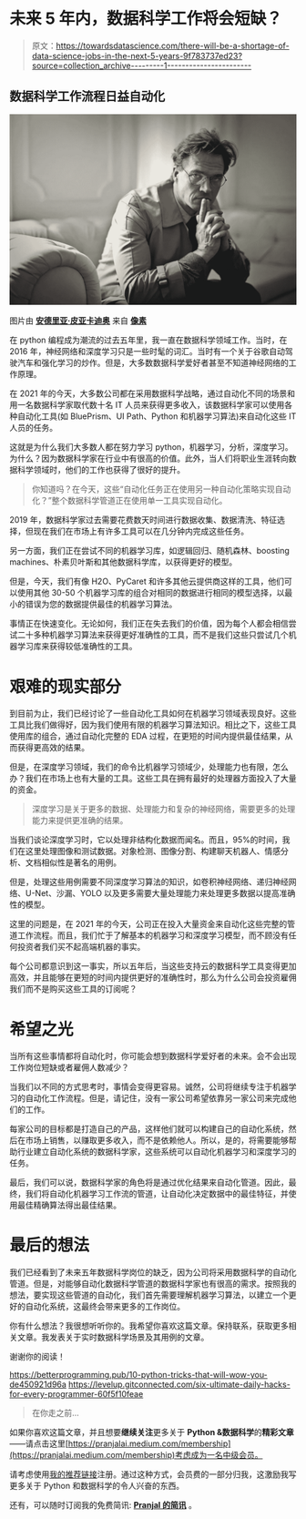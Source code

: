# 未来 5 年内，数据科学工作将会短缺？

> 原文：<https://towardsdatascience.com/there-will-be-a-shortage-of-data-science-jobs-in-the-next-5-years-9f783737ed23?source=collection_archive---------1----------------------->

## 数据科学工作流程日益自动化

![](img/e11d6011703d458d7b28ddf96d2eb034.png)

图片由 [**安德里亚·皮亚卡迪奥**](https://www.pexels.com/@olly?utm_content=attributionCopyText&utm_medium=referral&utm_source=pexels) 来自 [**像素**](https://www.pexels.com/photo/man-in-brown-jacket-sitting-on-couch-3771788/?utm_content=attributionCopyText&utm_medium=referral&utm_source=pexels)

在 python 编程成为潮流的过去五年里，我一直在数据科学领域工作。当时，在 2016 年，神经网络和深度学习只是一些时髦的词汇。当时有一个关于谷歌自动驾驶汽车和强化学习的炒作。但是，大多数数据科学爱好者甚至不知道神经网络的工作原理。

在 2021 年的今天，大多数公司都在采用数据科学战略，通过自动化不同的场景和用一名数据科学家取代数十名 IT 人员来获得更多收入，该数据科学家可以使用各种自动化工具(如 BluePrism、UI Path、Python 和机器学习算法)来自动化这些 IT 人员的任务。

这就是为什么我们大多数人都在努力学习 python，机器学习，分析，深度学习。为什么？因为数据科学家在行业中有很高的价值。此外，当人们将职业生涯转向数据科学领域时，他们的工作也获得了很好的提升。

> 你知道吗？在今天，这些“自动化任务正在使用另一种自动化策略实现自动化？”整个数据科学管道正在使用单一工具实现自动化。

2019 年，数据科学家过去需要花费数天时间进行数据收集、数据清洗、特征选择，但现在我们在市场上有许多工具可以在几分钟内完成这些任务。

另一方面，我们正在尝试不同的机器学习库，如逻辑回归、随机森林、boosting machines、朴素贝叶斯和其他数据科学库，以获得更好的模型。

但是，今天，我们有像 H2O、PyCaret 和许多其他云提供商这样的工具，他们可以使用其他 30-50 个机器学习库的组合对相同的数据进行相同的模型选择，以最小的错误为您的数据提供最佳的机器学习算法。

事情正在快速变化。无论如何，我们正在失去我们的价值，因为每个人都会相信尝试二十多种机器学习算法来获得更好准确性的工具，而不是我们这些只尝试几个机器学习库来获得较低准确性的工具。

# 艰难的现实部分

到目前为止，我们已经讨论了一些自动化工具如何在机器学习领域表现良好。这些工具比我们做得好，因为我们使用有限的机器学习算法知识。相比之下，这些工具使用库的组合，通过自动化完整的 EDA 过程，在更短的时间内提供最佳结果，从而获得更高效的结果。

但是，在深度学习领域，我们的命令比机器学习领域少，处理能力也有限，怎么办？我们在市场上也有大量的工具。这些工具在拥有最好的处理器方面投入了大量的资金。

> 深度学习是关于更多的数据、处理能力和复杂的神经网络，需要更多的处理能力来提供更准确的结果。

当我们谈论深度学习时，它以处理非结构化数据而闻名。而且，95%的时间，我们在这里处理图像和测试数据。对象检测、图像分割、构建聊天机器人、情感分析、文档相似性是著名的用例。

但是，处理这些用例需要不同深度学习算法的知识，如卷积神经网络、递归神经网络、U-Net、沙漏、YOLO 以及更多需要大量处理能力来处理更多数据以提高准确性的模型。

这里的问题是，在 2021 年的今天，公司正在投入大量资金来自动化这些完整的管道工作流程。而且，我们忙于了解基本的机器学习和深度学习模型，而不顾没有任何投资者我们买不起高端机器的事实。

每个公司都意识到这一事实，所以五年后，当这些支持云的数据科学工具变得更加高效，并且能够在更短的时间内提供更好的准确性时，那么为什么公司会投资雇佣我们而不是购买这些工具的订阅呢？

# 希望之光

当所有这些事情都将自动化时，你可能会想到数据科学爱好者的未来。会不会出现工作岗位短缺或者雇佣人数减少？

当我们以不同的方式思考时，事情会变得更容易。诚然，公司将继续专注于机器学习的自动化工作流程。但是，请记住，没有一家公司希望依靠另一家公司来完成他们的工作。

每家公司的目标都是打造自己的产品，这样他们就可以构建自己的自动化系统，然后在市场上销售，以赚取更多收入，而不是依赖他人。所以，是的，将需要能够帮助行业建立自动化系统的数据科学家，这些系统可以自动化机器学习和深度学习的任务。

最后，我们可以说，数据科学家的角色将是通过优化结果来自动化管道。因此，最终，我们将自动化机器学习工作流的管道，让自动化决定数据中的最佳特征，并使用最佳精确算法得出最佳结果。

# 最后的想法

我们已经看到了未来五年数据科学岗位的缺乏，因为公司将采用数据科学的自动化管道。但是，对能够自动化数据科学管道的数据科学家也有很高的需求。按照我的想法，要实现这些管道的自动化，我们首先需要理解机器学习算法，以建立一个更好的自动化系统，这最终会带来更多的工作岗位。

你有什么想法？我很想听听你的。我希望你喜欢这篇文章。保持联系，获取更多相关文章。我发表关于实时数据科学场景及其用例的文章。

谢谢你的阅读！

<https://betterprogramming.pub/10-python-tricks-that-will-wow-you-de450921d96a>  <https://levelup.gitconnected.com/six-ultimate-daily-hacks-for-every-programmer-60f5f10feae>  

> 在你走之前…

如果你喜欢这篇文章，并且想要**继续关注**更多关于 **Python &数据科学**的**精彩文章**——请点击这里[https://pranjalai.medium.com/membership](https://pranjalai.medium.com/membership)考虑成为一名中级会员。

请考虑使用[我的推荐链接](https://pranjalai.medium.com/membership)注册。通过这种方式，会员费的一部分归我，这激励我写更多关于 Python 和数据科学的令人兴奋的东西。

还有，可以随时订阅我的免费简讯: [**Pranjal 的简讯**](https://pranjalai.medium.com/subscribe) 。